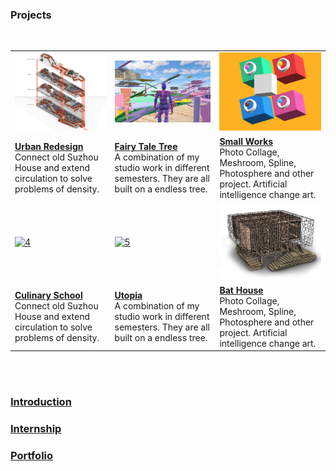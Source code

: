 ### Projects
<br>
<table>
  <tr>
	<td><a href="https://dongzhsarry.github.io/Sarry/suzhou"><img alt="1" src="https://github.com/dongzhSarry/Sarry/blob/gh-pages/files/suzhou.jpg?raw=true" width="620"></a></td>
	<td><a href="https://dongzhsarry.github.io/Sarry/fairytree"><img alt="2" src="https://github.com/dongzhSarry/Sarry/blob/gh-pages/files/fairytree.jpg?raw=true" width="400"></a></td>
	<td><a href="https://dongzhsarry.github.io/Sarry/spline"><img alt="3" src="https://github.com/dongzhSarry/Sarry/blob/gh-pages/files/spline.jpg?raw=true" width="300"></a></td>
 </tr>
<tr>
<td><a href="https://dongzhsarry.github.io/Sarry/suzhou"><b><strong>Urban Redesign</strong></b></a> <br/>Connect old Suzhou House and extend circulation to solve problems of density.</td>
	<td><a href="https://dongzhsarry.github.io/Sarry/fairytree"><b><strong>Fairy Tale Tree</strong></b></a> <br/>A combination of my studio work in different semesters. They are all built on a endless tree. </td>
    <td><a href="https://dongzhsarry.github.io/Sarry/spline"><b><strong>Small Works</strong></b></a> <br/>Photo Collage, Meshroom, Spline, Photosphere and other project. Artificial intelligence change art.</td>
</tr>
  <tr>
	<td><a href="https://dongzhsarry.github.io/Sarry/culinary"><img alt="4" src="https://github.com/dongzhSarry/Sarry/blob/gh-pages/files/final%201.png?raw=true" width="620"></a></td>
	<td><a href="https://dongzhsarry.github.io/Sarry/utopia"><img alt="5" src="https://github.com/dongzhSarry/Sarry/blob/gh-pages/files/utopia.png?raw=true" width="400"></a></td>
	<td><a href="https://dongzhsarry.github.io/Sarry/bathouse"><img alt="6" src="https://github.com/dongzhSarry/Sarry/blob/gh-pages/files/bat.png?raw=true" width="300"></a></td>
 </tr>
 <tr>
<td><a href="https://dongzhsarry.github.io/Sarry/culinary"><b><strong>Culinary School</strong></b></a> <br/>Connect old Suzhou House and extend circulation to solve problems of density.</td>
	<td><a href="https://dongzhsarry.github.io/Sarry/utopia"><b><strong>Utopia</strong></b></a> <br/>A combination of my studio work in different semesters. They are all built on a endless tree. </td>
    <td><a href="https://dongzhsarry.github.io/Sarry/bathouse"><b><strong>Bat House</strong></b></a> <br/>Photo Collage, Meshroom, Spline, Photosphere and other project. Artificial intelligence change art.</td>
</tr>
	</table>
<br>
<br>

### [Introduction](https://dongzhsarry.github.io/Sarry/me)  

	
### [Internship](https://dongzhsarry.github.io/Sarry/internship)
  
### [Portfolio](https://dongzhsarry.github.io/Sarry/portfolio)
<br>  	
  
